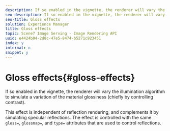 ```yaml
---
description: If so enabled in the vignette, the renderer will vary the illumination algorithm to simulate a variation of the material glossiness (chiefly by controlling contrast).
seo-description: If so enabled in the vignette, the renderer will vary the illumination algorithm to simulate a variation of the material glossiness (chiefly by controlling contrast).
seo-title: Gloss effects
solution: Experience Manager
title: Gloss effects
topic: Scene7 Image Serving - Image Rendering API
uuid: e4424b04-2d8c-47e5-8474-b5271c923451
index: y
internal: n
snippet: y
---
```


# Gloss effects{#gloss-effects}

If so enabled in the vignette, the renderer will vary the illumination algorithm to simulate a variation of the material glossiness (chiefly by controlling contrast).

This effect is independent of reflection rendering, and complements it by simulating specular reflections. The effect is controlled with the same `gloss=`, `glossmap=`, and `type=` attributes that are used to control reflections. 
